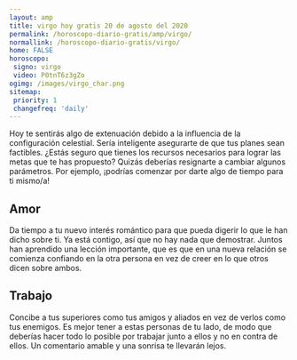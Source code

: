 ```yaml
---
layout: amp
title: virgo hoy gratis 20 de agosto del 2020 
permalink: /horoscopo-diario-gratis/amp/virgo/
normallink: /horoscopo-diario-gratis/virgo/
home: FALSE
horoscopo:
 signo: virgo
 video: P0tnT6z3gZo
ogimg: /images/virgo_char.png
sitemap:
 priority: 1
 changefreq: 'daily'
---
```



Hoy te sentirás algo de extenuación debido a la influencia de la configuración celestial. Sería inteligente asegurarte de que tus planes sean factibles. ¿Estás seguro que tienes los recursos necesarios para lograr las metas que te has propuesto? Quizás deberías resignarte a cambiar algunos parámetros. Por ejemplo, ¡podrías comenzar por darte algo de tiempo para ti mismo/a!

## Amor

Da tiempo a tu nuevo interés romántico para que pueda digerir lo que le han dicho sobre ti. Ya está contigo, así que no hay nada que demostrar. Juntos han aprendido una lección importante, que es que en una nueva relación se comienza confiando en la otra persona en vez de creer en lo que otros dicen sobre ambos.

## Trabajo

Concibe a tus superiores como tus amigos y aliados en vez de verlos como tus enemigos. Es mejor tener a estas personas de tu lado, de modo que deberías hacer todo lo posible por trabajar junto a ellos y no en contra de ellos. Un comentario amable y una sonrisa te llevarán lejos.